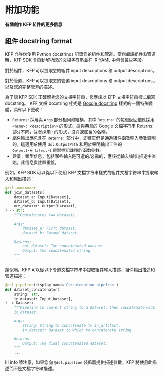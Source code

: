 # 附加功能

**有關創作 KFP 組件的更多信息**

## 組件 docstring format

KFP 允許您使用 Python docstrings 記錄您的組件和管道。當您編譯組件和管道時，KFP SDK 會自動解析您的文檔字符串並在 [IR YAML](https://www.kubeflow.org/docs/components/pipelines/v2/compile-a-pipeline#ir-yaml) 中包含某些字段。

對於組件，KFP 可以提取您的組件 input descriptions 和 output descriptions。

對於管道，KFP 可以提取您的管道 input descriptions 和 output descriptions,，以及您的完整管道的描述。

為了讓 KFP SDK 正確解析您的文檔字符串，您應該以 KFP 文檔字符串樣式編寫docstring。 KFP 文檔 docstring 樣式是 [Google docstring](https://sphinxcontrib-napoleon.readthedocs.io/en/latest/example_google.html) 樣式的一個特殊變體，具有以下更改：

- `Returns`: 採用與 `Args` 部分相同的結構，其中 `Returns:` 的每個返回值應採用 `<name>: <description>` 的形式。這與典型的 Google 文檔字符串 Returns: 部分不同，後者採用 <type>: <description> 的形式，沒有返回值的名稱。
- 組件輸出應包含在 `Returns:` 部分中，即使它們是通過組件函數輸入參數聲明的。這適用於使用 `dsl.OutputPath` 和用於聲明輸出工件的 `Output[<Artifact>]` 類型標記註釋的函數參數。
- 建議：類型信息，包括哪些輸入是可選的/必需的，應該從輸入/輸出描述中省略。此信息與註釋重複。

例如，KFP SDK 可以從以下使用 KFP 文檔字符串樣式的組件文檔字符串中提取輸入和輸出描述：

```python
@dsl.component
def join_datasets(
    dataset_a: Input[Dataset],
    dataset_b: Input[Dataset],
    out_dataset: Output[Dataset],
) -> str:
    """Concatenates two datasets.

    Args:
        dataset_a: First dataset.
        dataset_b: Second dataset.

    Returns:
        out_dataset: The concatenated dataset.
        Output: The concatenated string.
    """
    ...
```

類似地，KFP 可以從以下管道文檔字符串中提取組件輸入描述、組件輸出描述和管道描述：

```python
@dsl.pipeline(display_name='Concatenation pipeline')
def dataset_concatenator(
    string: str,
    in_dataset: Input[Dataset],
) -> Dataset:
    """Pipeline to convert string to a Dataset, then concatenate with
    in_dataset.

    Args:
        string: String to concatenate to in_artifact.
        in_dataset: Dataset to which to concatenate string.

    Returns:
        Output: The final concatenated dataset.
    """
    ...
```

!!! info
    請注意，如果您向 `@dsl.pipeline` 裝飾器提供描述參數，KFP 將使用此描述而不是文檔字符串描述。

